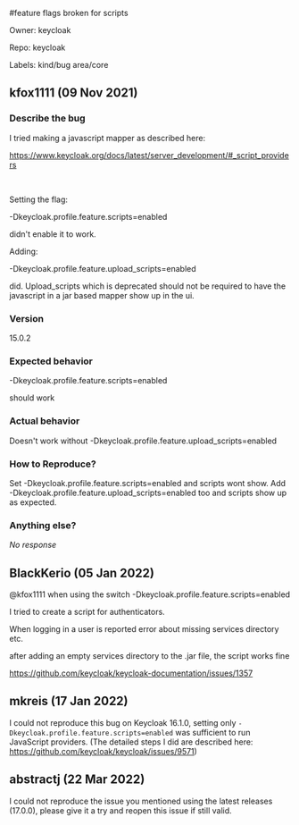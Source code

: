 #feature flags broken for scripts

Owner: keycloak

Repo: keycloak

Labels: kind/bug area/core 

## kfox1111 (09 Nov 2021)

### Describe the bug

I tried making a javascript mapper as described here:

https://www.keycloak.org/docs/latest/server_development/#_script_providers

 

Setting the flag:

-Dkeycloak.profile.feature.scripts=enabled

didn't enable it to work.

Adding:

-Dkeycloak.profile.feature.upload_scripts=enabled

did. Upload_scripts which is deprecated should not be required to have the javascript in a jar based mapper show up in the ui.

### Version

15.0.2

### Expected behavior

-Dkeycloak.profile.feature.scripts=enabled

should work

### Actual behavior

Doesn't work without -Dkeycloak.profile.feature.upload_scripts=enabled


### How to Reproduce?

Set -Dkeycloak.profile.feature.scripts=enabled
 and scripts wont show. Add -Dkeycloak.profile.feature.upload_scripts=enabled too and scripts show up as expected.
 

### Anything else?

_No response_

## BlackKerio (05 Jan 2022)

@kfox1111 when using the switch -Dkeycloak.profile.feature.scripts=enabled

I tried to create a script for authenticators.

When logging in a user is reported error about missing services directory etc.

after adding an empty services directory to the .jar file, the script works fine

https://github.com/keycloak/keycloak-documentation/issues/1357

## mkreis (17 Jan 2022)

I could not reproduce this bug on Keycloak 16.1.0, setting only `-Dkeycloak.profile.feature.scripts=enabled` was sufficient to run JavaScript providers. (The detailed steps I did are described here: https://github.com/keycloak/keycloak/issues/9571) 


## abstractj (22 Mar 2022)

I could not reproduce the issue you mentioned using the latest releases (17.0.0), please give it a try and reopen this issue if still valid.

